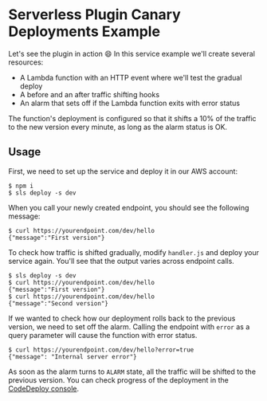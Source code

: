 # Serverless Plugin Canary Deployments Example

Let's see the plugin in action :smile: In this service example we'll create several resources:

* A Lambda function with an HTTP event where we'll test the gradual deploy
* A before and an after traffic shifting hooks
* An alarm that sets off if the Lambda function exits with error status

The function's deployment is configured so that it shifts a 10% of the traffic to the new version every minute, as long as the alarm status is OK.

## Usage

First, we need to set up the service and deploy it in our AWS account:

```console
$ npm i
$ sls deploy -s dev
```

When you call your newly created endpoint, you should see the following message:

```console
$ curl https://yourendpoint.com/dev/hello
{"message":"First version"}
```

To check how traffic is shifted gradually, modify `handler.js` and deploy your service again. You'll see that the output varies across endpoint calls.

```console
$ sls deploy -s dev
$ curl https://yourendpoint.com/dev/hello
{"message":"First version"}
$ curl https://yourendpoint.com/dev/hello
{"message":"Second version"}
```

If we wanted to check how our deployment rolls back to the previous version, we need to set off the alarm. Calling the endpoint with `error` as a query parameter will cause the function with error status.

```console
$ curl https://yourendpoint.com/dev/hello?error=true
{"message": "Internal server error"}
```

As soon as the alarm turns to `ALARM` state, all the traffic will be shifted to the previous version. You can check progress of the deployment in the [CodeDeploy console](https://console.aws.amazon.com/codedeploy/home).
